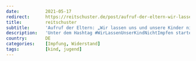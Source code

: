 ```yaml
---
date:          2021-05-17
redirect:      https://reitschuster.de/post/aufruf-der-eltern-wir-lassen-uns-und-unsere-kinder-nicht-impfen/
title:         reitschuster
subtitle:      'Aufruf der Eltern: „Wir lassen uns und unsere Kinder nicht impfen"'
description:   'Unter dem Hashtag #WirLassenUnserKindNichtImpfen startet der Pädagoge und Visualisierungstherapeut Maurice Janich eine neue Aktion gegen die Corona-Impfung. Betroffene, darunter Prominente wie Michael Ballweg erklären in kurzen Videos, warum der viel gepriesene "Pieks" für sie tabu ist.'
country:       DE
categories:    [Impfung, Widerstand]
tags:          [kind, jugend]
---
```

